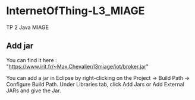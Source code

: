 # InternetOfThing-L3_MIAGE
TP 2 Java MIAGE

## Add jar
You can find it here : "https://www.irit.fr/~Max.Chevalier/l3miage/iot/broker.jar"

You can add a jar in Eclipse by right-clicking on the Project → Build Path → Configure Build Path. 
Under Libraries tab, click Add Jars or Add External JARs and give the Jar.
